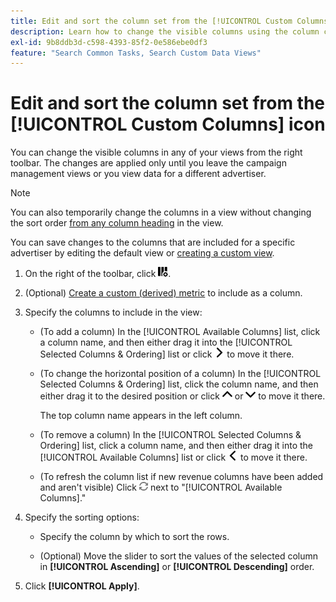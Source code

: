 ```yaml
---
title: Edit and sort the column set from the [!UICONTROL Custom Columns] icon
description: Learn how to change the visible columns using the column customizer.
exl-id: 9b8ddb3d-c598-4393-85f2-0e586ebe0df3
feature: "Search Common Tasks, Search Custom Data Views"
---
```

# Edit and sort the column set from the [!UICONTROL Custom Columns] icon

You can change the visible columns in any of your views from the right toolbar. The changes are applied only until you leave the campaign management views or you view data for a different advertiser.

>[!NOTE]
>
>You can also temporarily change the columns in a view without changing the sort order [from any column heading](/help/search-social-commerce/common-tasks/data-views/ad-hoc-settings/column-set-edit-column-heading.md) in the view.
>
>You can save changes to the columns that are included for a specific advertiser by editing the default view or [creating a custom view](/help/search-social-commerce/common-tasks/data-views/custom-default-views-manage.md#create-custom-view).

1. On the right of the toolbar, click ![Columns](/help/search-social-commerce/assets/custom-columns.png "Columns").

1. (Optional) [Create a custom (derived) metric](/help/search-social-commerce/common-tasks/custom-metrics/custom-metric-create.md) to include as a column.

1. Specify the columns to include in the view:

   * (To add a column) In the [!UICONTROL Available Columns] list, click a column name, and then either drag it into the [!UICONTROL Selected Columns & Ordering] list or click ![Add Column](/help/search-social-commerce/assets/chevron-right.png "Add Column") to move it there.

   * (To change the horizontal position of a column) In the [!UICONTROL Selected Columns & Ordering] list, click the column name, and then either drag it to the desired position or click ![Move Column Up](/help/search-social-commerce/assets/chevron-up.png "Move Column Up") or ![Move Column Down](/help/search-social-commerce/assets/chevron-down.png "Move Column Down") to move it there.

     The top column name appears in the left column.

   * (To remove a column) In the [!UICONTROL Selected Columns & Ordering] list, click a column name, and then either drag it into the [!UICONTROL Available Columns] list or click ![Remove](/help/search-social-commerce/assets/chevron-left.png "Remove") to move it there.

   * (To refresh the column list if new revenue columns have been added and aren't visible) Click ![Refresh](/help/search-social-commerce/assets/refresh.png "Refresh") next to "[!UICONTROL Available Columns]."

1. Specify the sorting options:

   * Specify the column by which to sort the rows.

   * (Optional) Move the slider to sort the values of the selected column in **[!UICONTROL Ascending]** or **[!UICONTROL Descending]** order.

1. Click **[!UICONTROL Apply]**.
